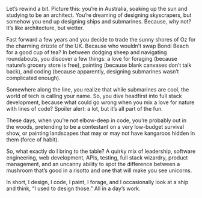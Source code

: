 Let’s rewind a bit. Picture this: you’re in Australia, soaking up the sun and studying to be an architect. You’re dreaming of designing skyscrapers, but somehow you end up designing ships and submarines. 
Because, why not? It’s like architecture, but wetter.

Fast forward a few years and you decide to trade the sunny shores of Oz for the charming drizzle of the UK. Because who wouldn’t swap Bondi Beach for a good cup of tea? In between dodging sheep and navigating roundabouts, you discover a few things: a love for foraging (because nature’s grocery store is free), painting (because blank canvases don’t talk back), and coding (because apparently, designing submarines wasn’t complicated enough).

Somewhere along the line, you realize that while submarines are cool, the world of tech is calling your name. So, you dive headfirst into full stack development, because what could go wrong when you mix a love for nature with lines of code? Spoiler alert: a lot, but it’s all part of the fun.

These days, when you’re not elbow-deep in code, you’re probably out in the woods, pretending to be a contestant on a very low-budget survival show, or painting landscapes that may or may not have kangaroos hidden in them (force of habit).

So, what exactly do I bring to the table? A quirky mix of leadership, software engineering, web development, APIs, testing, full stack wizardry, product management, and an uncanny ability to spot the difference between a mushroom that’s good in a risotto and one that will make you see unicorns.

In short, I design, I code, I paint, I forage, and I occasionally look at a ship and think, “I used to design those.” All in a day’s work.
